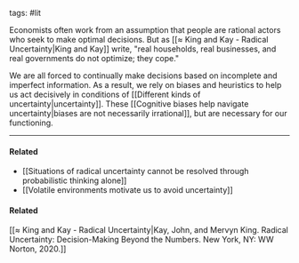 tags: #lit 

Economists often work from an assumption that people are rational actors who seek to make optimal decisions. But as [[≈ King and Kay - Radical Uncertainty|King and Kay]] write, "real households, real businesses, and real governments do not optimize; they cope." 

We are all forced to continually make decisions based on incomplete and imperfect information. As a result, we rely on biases and heuristics to help us act decisively in conditions of [[Different kinds of uncertainty|uncertainty]]. These [[Cognitive biases help navigate uncertainty|biases are not necessarily irrational]], but are necessary for our functioning.

---
#### Related
- [[Situations of radical uncertainty cannot be resolved through probabilistic thinking alone]]
- [[Volatile environments motivate us to avoid uncertainty]]

#### Related
[[≈ King and Kay - Radical Uncertainty|Kay, John, and Mervyn King. Radical Uncertainty: Decision-Making Beyond the Numbers. New York, NY: WW Norton, 2020.]]
